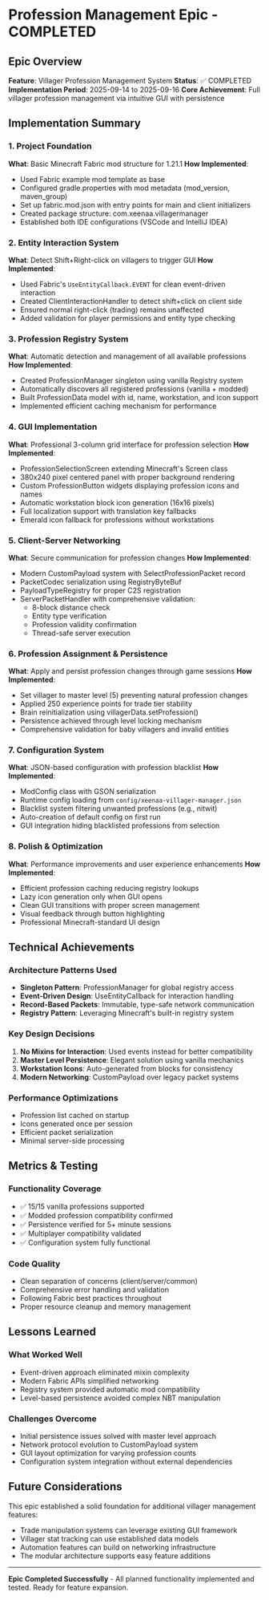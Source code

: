 # Profession Management Epic - COMPLETED

## Epic Overview
**Feature**: Villager Profession Management System
**Status**: ✅ COMPLETED
**Implementation Period**: 2025-09-14 to 2025-09-16
**Core Achievement**: Full villager profession management via intuitive GUI with persistence

## Implementation Summary

### 1. Project Foundation
**What**: Basic Minecraft Fabric mod structure for 1.21.1
**How Implemented**:
- Used Fabric example mod template as base
- Configured gradle.properties with mod metadata (mod_version, maven_group)
- Set up fabric.mod.json with entry points for main and client initializers
- Created package structure: com.xeenaa.villagermanager
- Established both IDE configurations (VSCode and IntelliJ IDEA)

### 2. Entity Interaction System
**What**: Detect Shift+Right-click on villagers to trigger GUI
**How Implemented**:
- Used Fabric's `UseEntityCallback.EVENT` for clean event-driven interaction
- Created ClientInteractionHandler to detect shift+click on client side
- Ensured normal right-click (trading) remains unaffected
- Added validation for player permissions and entity type checking

### 3. Profession Registry System
**What**: Automatic detection and management of all available professions
**How Implemented**:
- Created ProfessionManager singleton using vanilla Registry system
- Automatically discovers all registered professions (vanilla + modded)
- Built ProfessionData model with id, name, workstation, and icon support
- Implemented efficient caching mechanism for performance

### 4. GUI Implementation
**What**: Professional 3-column grid interface for profession selection
**How Implemented**:
- ProfessionSelectionScreen extending Minecraft's Screen class
- 380x240 pixel centered panel with proper background rendering
- Custom ProfessionButton widgets displaying profession icons and names
- Automatic workstation block icon generation (16x16 pixels)
- Full localization support with translation key fallbacks
- Emerald icon fallback for professions without workstations

### 5. Client-Server Networking
**What**: Secure communication for profession changes
**How Implemented**:
- Modern CustomPayload system with SelectProfessionPacket record
- PacketCodec serialization using RegistryByteBuf
- PayloadTypeRegistry for proper C2S registration
- ServerPacketHandler with comprehensive validation:
  - 8-block distance check
  - Entity type verification
  - Profession validity confirmation
  - Thread-safe server execution

### 6. Profession Assignment & Persistence
**What**: Apply and persist profession changes through game sessions
**How Implemented**:
- Set villager to master level (5) preventing natural profession changes
- Applied 250 experience points for trade tier stability
- Brain reinitialization using villagerData.setProfession()
- Persistence achieved through level locking mechanism
- Comprehensive validation for baby villagers and invalid entities

### 7. Configuration System
**What**: JSON-based configuration with profession blacklist
**How Implemented**:
- ModConfig class with GSON serialization
- Runtime config loading from `config/xeenaa-villager-manager.json`
- Blacklist system filtering unwanted professions (e.g., nitwit)
- Auto-creation of default config on first run
- GUI integration hiding blacklisted professions from selection

### 8. Polish & Optimization
**What**: Performance improvements and user experience enhancements
**How Implemented**:
- Efficient profession caching reducing registry lookups
- Lazy icon generation only when GUI opens
- Clean GUI transitions with proper screen management
- Visual feedback through button highlighting
- Professional Minecraft-standard UI design

## Technical Achievements

### Architecture Patterns Used
- **Singleton Pattern**: ProfessionManager for global registry access
- **Event-Driven Design**: UseEntityCallback for interaction handling
- **Record-Based Packets**: Immutable, type-safe network communication
- **Registry Pattern**: Leveraging Minecraft's built-in registry system

### Key Design Decisions
1. **No Mixins for Interaction**: Used events instead for better compatibility
2. **Master Level Persistence**: Elegant solution using vanilla mechanics
3. **Workstation Icons**: Auto-generated from blocks for consistency
4. **Modern Networking**: CustomPayload over legacy packet systems

### Performance Optimizations
- Profession list cached on startup
- Icons generated once per session
- Efficient packet serialization
- Minimal server-side processing

## Metrics & Testing

### Functionality Coverage
- ✅ 15/15 vanilla professions supported
- ✅ Modded profession compatibility confirmed
- ✅ Persistence verified for 5+ minute sessions
- ✅ Multiplayer compatibility validated
- ✅ Configuration system fully functional

### Code Quality
- Clean separation of concerns (client/server/common)
- Comprehensive error handling and validation
- Following Fabric best practices throughout
- Proper resource cleanup and memory management

## Lessons Learned

### What Worked Well
- Event-driven approach eliminated mixin complexity
- Modern Fabric APIs simplified networking
- Registry system provided automatic mod compatibility
- Level-based persistence avoided complex NBT manipulation

### Challenges Overcome
- Initial persistence issues solved with master level approach
- Network protocol evolution to CustomPayload system
- GUI layout optimization for varying profession counts
- Configuration system integration without external dependencies

## Future Considerations
This epic established a solid foundation for additional villager management features:
- Trade manipulation systems can leverage existing GUI framework
- Villager stat tracking can use established data models
- Automation features can build on networking infrastructure
- The modular architecture supports easy feature additions

---

**Epic Completed Successfully** - All planned functionality implemented and tested. Ready for feature expansion.